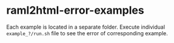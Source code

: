 # raml2html-error-examples

Each example is located in a separate folder. Execute individual `example_?/run.sh` file to see the error of corresponding example.
